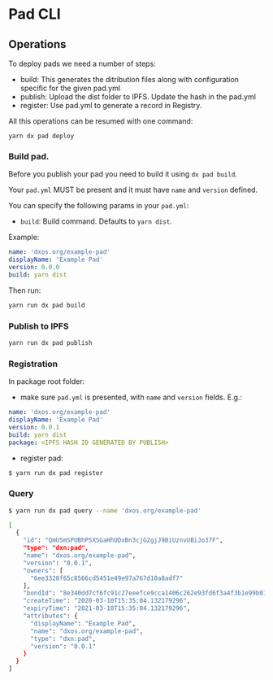 # Pad CLI

## Operations

To deploy pads we need a number of steps:

- build: This generates the ditribution files along with configuration specific for the given pad.yml
- publish: Upload the dist folder to IPFS. Update the hash in the pad.yml
- register: Use pad.yml to generate a record in Registry.

All this operations can be resumed with one command:

```
yarn dx pad deploy
```

### Build pad.

Before you publish your pad you need to build it using `dx pad build`.

Your `pad.yml` MUST be present and it must have `name` and `version` defined.

You can specify the following params in your `pad.yml`:

- `build`: Build command. Defaults to `yarn dist`.

Example:

```yml
name: 'dxos.org/example-pad'
displayName: 'Example Pad'
version: 0.0.0
build: yarn dist
```

Then run:

```bash
yarn run dx pad build

```

### Publish to IPFS

```bash
yarn run dx pad publish
```

### Registration

In package root folder:

- make sure `pad.yml` is presented, with `name` and `version` fields. E.g.:

```yaml
name: 'dxos.org/example-pad'
displayName: 'Example Pad'
version: 0.0.1
build: yarn dist
package: <IPFS HASH ID GENERATED BY PUBLISH>
```

- register pad:

```bash
$ yarn run dx pad register
```

### Query

```bash
$ yarn run dx pad query --name 'dxos.org/example-pad'

[
  {
    "id": "QmUSmSPUBhPSXSGaHhUDxBn3cjG2gjJ9BiUznvUBiJo37F",
    "type": "dxn:pad",
    "name": "dxos.org/example-pad",
    "version": "0.0.1",
    "owners": [
      "6ee3328f65c8566cd5451e49e97a767d10a8adf7"
    ],
    "bondId": "8e340dd7cf6fc91c27eeefce9cca1406c262e93fd6f3a4f3b1e99b01161fcef3",
    "createTime": "2020-03-10T15:35:04.132179296",
    "expiryTime": "2021-03-10T15:35:04.132179296",
    "attributes": {
      "displayName": "Example Pad",
      "name": "dxos.org/example-pad",
      "type": "dxn:pad",
      "version": "0.0.1"
    }
  }
]
```
